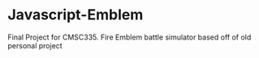 # Javascript-Emblem
Final Project for CMSC335. Fire Emblem battle simulator based off of old personal project
